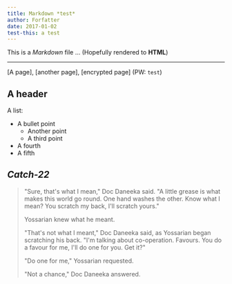 ```yaml
---
title: Markdown *test*
author: Forfatter
date: 2017-01-02
test-this: a test
---
```


This is a *Markdown* file ...
(Hopefully rendered to **HTML**)

---

[A page], [another page],
[encrypted page] (PW: `test`)

A header
--------

A list:

-   A bullet point
    -   Another point
    -   A third point
-   A fourth
-   A fifth

*Catch-22*
----------

> "Sure, that's what I mean," Doc Daneeka said. "A little grease is what makes this world go round. One hand washes the other. Know what I mean? You scratch my back, I'll scratch yours."
>
> Yossarian knew what he meant.
>
> "That's not what I meant," Doc Daneeka said, as Yossarian began scratching his back. "I'm talking about co-operation. Favours. You do a favour for me, I'll do one for you. Get it?"
>
> "Do one for me," Yossarian requested.
>
> "Not a chance," Doc Daneeka answered.
